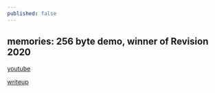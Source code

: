 ```yaml
---
published: false
---
```

## memories: 256 byte demo, winner of Revision 2020

[youtube](https://www.youtube.com/watch?v=Imquk_3oFf4)

[writeup](http://www.sizecoding.org/wiki/Memories)